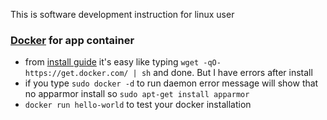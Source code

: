 This is software development instruction for linux user

### [Docker](https://www.docker.com/) for app container
* from [install guide](https://docs.docker.com/installation/ubuntulinux/) it's easy like typing `wget -qO- https://get.docker.com/ | sh` and done. But I have errors after install
* if you type `sudo docker -d` to run daemon error message will show that no apparmor install so `sudo apt-get install apparmor`
* `docker run hello-world` to test your docker installation
